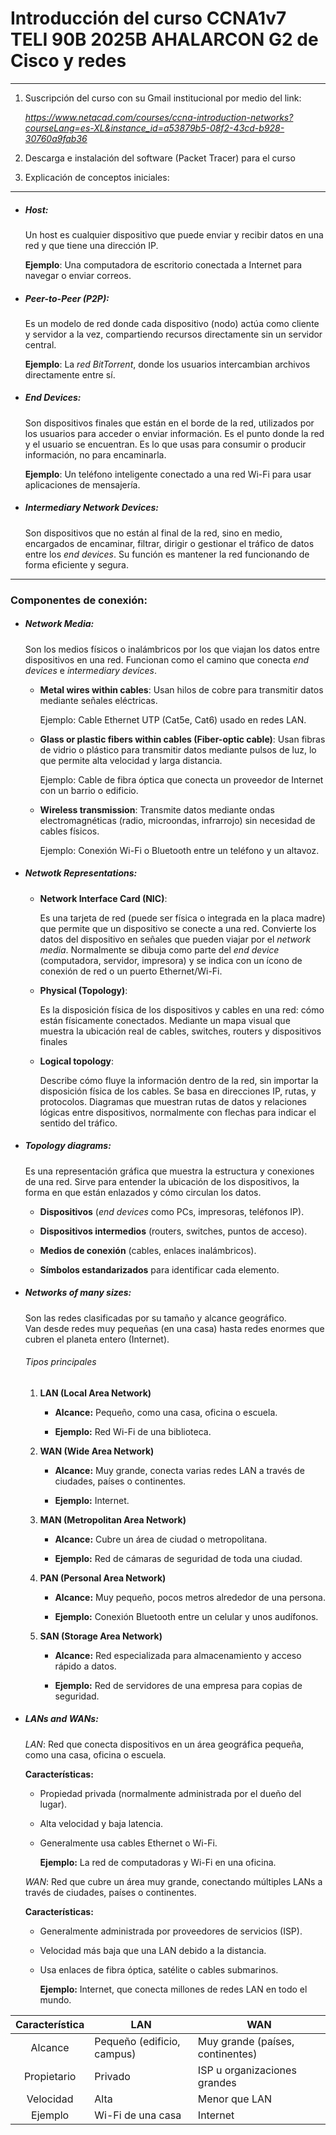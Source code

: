 # Introducción del curso CCNA1v7 TELI 90B 2025B AHALARCON G2 de Cisco y redes

---

1. Suscripción del curso con su Gmail institucional por medio del link:
   
    *https://www.netacad.com/courses/ccna-introduction-networks?courseLang=es-XL&instance_id=a53879b5-08f2-43cd-b928-30760a9fab36*

2. Descarga e instalación del software (Packet Tracer) para el curso

3. Explicación de conceptos iniciales:

---

- ##### Host:
  
  Un host es cualquier dispositivo que puede enviar y recibir datos en una red y que tiene una dirección IP. 
  
  **Ejemplo**: Una computadora de escritorio conectada a Internet para navegar o enviar correos.

- ##### Peer-to-Peer (P2P):
  
  Es un modelo de red donde cada dispositivo (nodo) actúa como cliente y servidor a la vez, compartiendo recursos directamente sin un servidor central.
  
  **Ejemplo**: La *red BitTorrent*, donde los usuarios intercambian archivos directamente entre sí.

- ##### End Devices:
  
  Son dispositivos finales que están en el borde de la red, utilizados por los usuarios para acceder o enviar información. Es el punto donde la red y el usuario se encuentran. Es lo que usas para consumir o producir información, no para encaminarla.
  
  **Ejemplo**: Un teléfono inteligente conectado a una red Wi-Fi para usar aplicaciones de mensajería.

- ##### Intermediary Network Devices:
  
  Son dispositivos que no están al final de la red, sino en medio, encargados de encaminar, filtrar, dirigir o gestionar el tráfico de datos entre los *end devices*. Su función es mantener la red funcionando de forma eficiente y segura.

---

### Componentes de conexión:

- ##### Network Media:
  
  Son los medios físicos o inalámbricos por los que viajan los datos entre dispositivos en una red. Funcionan como el camino que conecta *end devices* e *intermediary devices*.
  
  - **Metal wires within cables**: Usan hilos de cobre para transmitir datos mediante señales eléctricas. 
    
    Ejemplo: Cable Ethernet UTP (Cat5e, Cat6) usado en redes LAN.
  
  - **Glass or plastic fibers within cables (Fiber-optic cable)**: Usan fibras de vidrio o plástico para transmitir datos mediante pulsos de luz, lo que permite alta velocidad y larga distancia.
    
    Ejemplo: Cable de fibra óptica que conecta un proveedor de Internet con un barrio o edificio.
  
  - **Wireless transmission**: Transmite datos mediante ondas electromagnéticas (radio, microondas, infrarrojo) sin necesidad de cables físicos.
    
    Ejemplo: Conexión Wi-Fi o Bluetooth entre un teléfono y un altavoz.

- ##### Netwotk Representations:
  
  - **Network Interface Card (NIC)**: 
    
    Es una tarjeta de red (puede ser física o integrada en la placa madre) que permite que un dispositivo se conecte a una red. Convierte los datos del dispositivo en señales que pueden viajar por el *network media*. Normalmente se dibuja como parte del *end device* (computadora, servidor, impresora) y se indica con un ícono de conexión de red o un puerto Ethernet/Wi-Fi.
  
  - **Physical (Topology)**:
    
    Es la disposición física de los dispositivos y cables en una red: cómo están físicamente conectados. Mediante un mapa visual que muestra la ubicación real de cables, switches, routers y dispositivos finales
  
  - **Logical topology**: 
    
    Describe cómo fluye la información dentro de la red, sin importar la disposición física de los cables. Se basa en direcciones IP, rutas, y protocolos. Diagramas que muestran rutas de datos y relaciones lógicas entre dispositivos, normalmente con flechas para indicar el sentido del tráfico.

- ##### Topology diagrams:
  
  Es una representación gráfica que muestra la estructura y conexiones de una red. Sirve para entender la ubicación de los dispositivos, la forma en que están enlazados y cómo circulan los datos.
  
  - **Dispositivos** (*end devices* como PCs, impresoras, teléfonos IP).
  
  - **Dispositivos intermedios** (routers, switches, puntos de acceso).
  
  - **Medios de conexión** (cables, enlaces inalámbricos).
  
  - **Símbolos estandarizados** para identificar cada elemento.

- ##### Networks of many sizes:
  
  Son las redes clasificadas por su tamaño y alcance geográfico.  
  Van desde redes muy pequeñas (en una casa) hasta redes enormes que cubren el planeta entero (Internet).
  
  ###### Tipos principales
  
  1. **LAN (Local Area Network)**
     
     - **Alcance:** Pequeño, como una casa, oficina o escuela.
     
     - **Ejemplo:** Red Wi-Fi de una biblioteca.
  
  2. **WAN (Wide Area Network)**
     
     - **Alcance:** Muy grande, conecta varias redes LAN a través de ciudades, países o continentes.
     
     - **Ejemplo:** Internet.
  
  3. **MAN (Metropolitan Area Network)**
     
     - **Alcance:** Cubre un área de ciudad o metropolitana.
     
     - **Ejemplo:** Red de cámaras de seguridad de toda una ciudad.
  
  4. **PAN (Personal Area Network)**
     
     - **Alcance:** Muy pequeño, pocos metros alrededor de una persona.
     
     - **Ejemplo:** Conexión Bluetooth entre un celular y unos audífonos.
  
  5. **SAN (Storage Area Network)**
     
     - **Alcance:** Red especializada para almacenamiento y acceso rápido a datos.
     
     - **Ejemplo:** Red de servidores de una empresa para copias de seguridad.

- ##### LANs and WANs:
  
  *LAN*: Red que conecta dispositivos en un área geográfica pequeña, como una casa, oficina o escuela.
  
  **Características:**
  
  - Propiedad privada (normalmente administrada por el dueño del lugar).
  
  - Alta velocidad y baja latencia.
  
  - Generalmente usa cables Ethernet o Wi-Fi.
    
    **Ejemplo:**  La red de computadoras y Wi-Fi en una oficina.
    
    
  
  *WAN*: Red que cubre un área muy grande, conectando múltiples LANs a través de ciudades, países o continentes.
  
  **Características:**
  
  - Generalmente administrada por proveedores de servicios (ISP).
  
  - Velocidad más baja que una LAN debido a la distancia.
  
  - Usa enlaces de fibra óptica, satélite o cables submarinos.
    
    **Ejemplo:** Internet, que conecta millones de redes LAN en todo el mundo.

| Característica | LAN                        | WAN                              |
|:--------------:| -------------------------- | -------------------------------- |
| Alcance        | Pequeño (edificio, campus) | Muy grande (países, continentes) |
| Propietario    | Privado                    | ISP u organizaciones grandes     |
| Velocidad      | Alta                       | Menor que LAN                    |
| Ejemplo        | Wi-Fi de una casa          | Internet                         |




